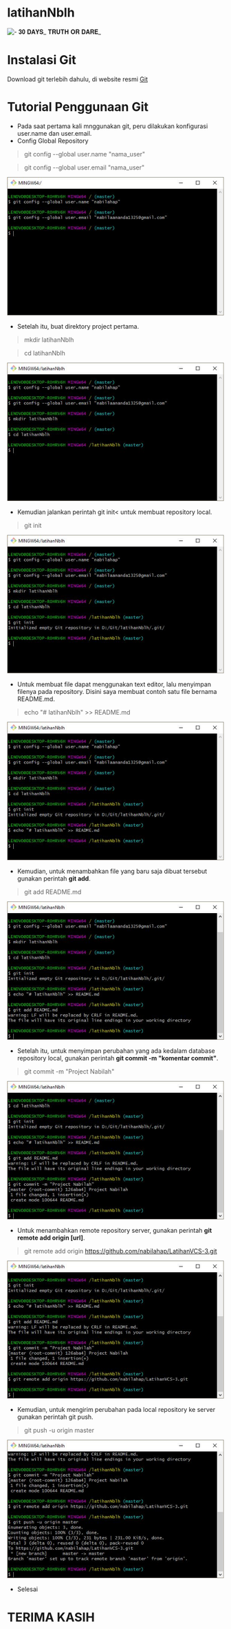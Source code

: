 # latihanNblh

![- 𝟑𝟎 𝐃𝐀𝐘𝐒_ 𝐓𝐑𝐔𝐓𝐇 𝐎𝐑 𝐃𝐀𝐑𝐄_](https://user-images.githubusercontent.com/92380488/137579775-a6b6a033-94b3-4601-b69e-8ca66e762288.gif)


# Instalasi Git
Download git terlebih dahulu, di website resmi [Git](https://git-scm.com/download)
# Tutorial Penggunaan Git
- Pada saat pertama kali mnggunakan git, peru dilakukan konfigurasi user.name dan user.email.
- Config Global Repository
> git config --global user.name "nama_user"

> git config --global user.email "nama_user"


![Gambar 1](ss/ss1.jpg)

- Setelah itu, buat direktory project pertama.
> mkdir latihanNblh

> cd latihanNblh

![Gambar 2](ss/ss2.jpg)

- Kemudian jalankan perintah git init< untuk membuat repository local.
> git init

![Gambar 3](ss/ss3.jpg)

- Untuk membuat file dapat menggunakan text editor, lalu menyimpan filenya pada repository. Disini saya membuat contoh satu file bernama README.md.
> echo "# latihanNblh" >> README.md

![Gambar 4](ss/ss4.jpg)

- Kemudian, untuk menambahkan file yang baru saja dibuat tersebut gunakan perintah **git add**.
> git add README.md

![Gambar 5](ss/ss5.jpg)

- Setelah itu, untuk menyimpan perubahan yang ada kedalam database repository local, gunakan perintah **git commit -m "komentar commit"**.
> git commit -m "Project Nabilah"

![Gambar 6](ss/ss6.jpg)

- Untuk menambahkan remote repository server, gunakan perintah **git remote add origin [url]**.
> git remote add origin https://github.com/nabilahap/LatihanVCS-3.git

![Gambar 7](ss/ss7.jpg)

- Kemudian, untuk mengirim perubahan pada local repository ke server gunakan perintah git push.
> git push -u origin master

![Gambar 8](ss/ss8.jpg)

- Selesai

# TERIMA KASIH





